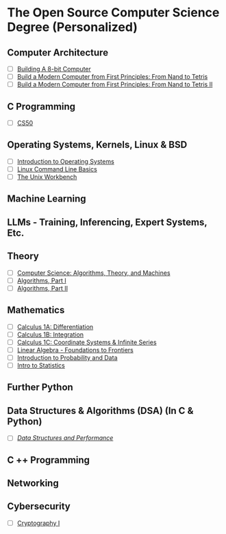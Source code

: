 # The Open Source Computer Science Degree (Personalized) 

## Computer Architecture
- [ ] [Building A 8-bit Computer](https://www.youtube.com/watch?v=HyznrdDSSGM&list=PLowKtXNTBypGqImE405J2565dvjafglHU)
- [ ] [Build a Modern Computer from First Principles: From Nand to Tetris](https://imp.i384100.net/6b13dV)
- [ ] [Build a Modern Computer from First Principles: From Nand to Tetris II](https://imp.i384100.net/dovNVq)

## C Programming
- [ ] [CS50](https://www.edx.org/course/cs50s-introduction-computer-science-harvardx-cs50x)

## Operating Systems, Kernels, Linux & BSD
- [ ] [Introduction to Operating Systems](https://imp.i115008.net/introduction-to-operating-systems)
- [ ] [Linux Command Line Basics](https://imp.i115008.net/linux-command-line-basics)
- [ ] [The Unix Workbench](https://imp.i384100.net/QOXZ4P)

## Machine Learning

## LLMs - Training, Inferencing, Expert Systems, Etc.

## Theory
- [ ] [Computer Science: Algorithms, Theory, and Machines](https://imp.i384100.net/7mVROr)
- [ ] [Algorithms, Part I](https://imp.i384100.net/DVm9eo)
- [ ] [Algorithms, Part II](https://imp.i384100.net/jW4xyv)

## Mathematics
- [ ] [Calculus 1A: Differentiation](https://www.edx.org/course/calculus-1a-differentiation)
- [ ] [Calculus 1B: Integration](https://www.edx.org/course/calculus-1b-integration)
- [ ] [Calculus 1C: Coordinate Systems & Infinite Series](https://www.edx.org/course/calculus-1c-coordinate-systems-infinite-mitx-18-01-3x-0)
- [ ] [Linear Algebra - Foundations to Frontiers](https://www.edx.org/course/linear-algebra-foundations-to-frontiers)
- [ ] [Introduction to Probability and Data](https://imp.i384100.net/9WZ4E0)
- [ ] [Intro to Statistics ](https://imp.i115008.net/intro-to-statistics)

## Further Python

## Data Structures & Algorithms (DSA) (In C & Python)
- [ ] *[Data Structures and Performance](https://imp.i384100.net/oevm0b)*

## C ++ Programming

## Networking

## Cybersecurity
- [ ] [Cryptography I](https://imp.i384100.net/DVm9ej)
